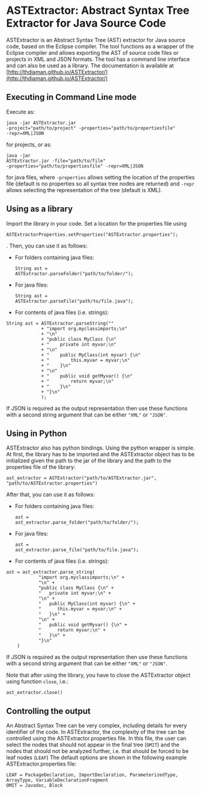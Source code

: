 ASTExtractor: Abstract Syntax Tree Extractor for Java Source Code
=================================================================
ASTExtractor is an Abstract Syntax Tree (AST) extractor for Java source code, based
on the Eclipse compiler. The tool functions as a wrapper of the Eclipse compiler and
allows exporting the AST of source code files or projects in XML and JSON formats.
The tool has a command line interface and can also be used as a library.
The documentation is available at [http://thdiaman.github.io/ASTExtractor/](http://thdiaman.github.io/ASTExtractor/)

Executing in Command Line mode
------------------------------
Execute as: <pre><code>java -jar ASTExtractor.jar -project="path/to/project" -properties="path/to/propertiesfile" -repr=XML|JSON</code></pre>
for projects, or as: <pre><code>java -jar ASTExtractor.jar -file="path/to/file" -properties="path/to/propertiesfile" -repr=XML|JSON</code></pre>
for java files, where <code>-properties</code> allows setting the location of the properties file (default is no properties so all syntax tree 
nodes are returned) and <code>-repr</code> allows selecting the representation of the tree (default is XML).

Using as a library
------------------
Import the library in your code. Set a location for the properties file using <pre><code>ASTExtractorProperties.setProperties("ASTExtractor.properties");</code></pre>.
Then, you can use it as follows:
- For folders containing java files:<pre><code>String ast = ASTExtractor.parseFolder("path/to/folder/");</code></pre>
- For java files:<pre><code>String ast = ASTExtractor.parseFile("path/to/file.java");</code></pre>
- For contents of java files (i.e. strings):
<pre><code>String ast = ASTExtractor.parseString(""
			 + "import org.myclassimports;\n"
			 + "\n"
			 + "public class MyClass {\n"
			 + "	private int myvar;\n"
			 + "\n"
			 + "	public MyClass(int myvar) {\n"
			 + "		this.myvar = myvar;\n"
			 + "	}\n"
			 + "\n"
			 + "	public void getMyvar() {\n"
			 + "		return myvar;\n"
			 + "	}\n"
			 + "}\n"
			 );</code></pre>
If JSON is required as the output representation then use these functions with a second string
argument that can be either <code>"XML"</code> or <code>"JSON"</code>.

Using in Python
---------------
ASTExtractor also has python bindings. Using the python wrapper is simple. At first, the library
has to be imported and the ASTExtractor object has to be initialized given the path to the jar
of the library and the path to the properties file of the library:
<pre><code>ast_extractor = ASTExtractor("path/to/ASTExtractor.jar", "path/to/ASTExtractor.properties")</code></pre>
After that, you can use it as follows:
- For folders containing java files:<pre><code>ast = ast_extractor.parse_folder("path/to/folder/");</code></pre>
- For java files:<pre><code>ast = ast_extractor.parse_file("path/to/file.java");</code></pre>
- For contents of java files (i.e. strings):
<pre><code>ast = ast_extractor.parse_string(
			"import org.myclassimports;\n" + 
			"\n" + 
			"public class MyClass {\n" + 
			"   private int myvar;\n" + 
			"\n" + 
			"   public MyClass(int myvar) {\n" + 
			"      this.myvar = myvar;\n" + 
			"   }\n" + 
			"\n" + 
			"   public void getMyvar() {\n" + 
			"      return myvar;\n" + 
			"   }\n" + 
			"}\n"
	)</code></pre>
If JSON is required as the output representation then use these functions with a second string
argument that can be either <code>"XML"</code> or <code>"JSON"</code>.

Note that after using the library, you have to close the ASTExtractor object using function <code>close</code>, i.e.:<pre><code>ast_extractor.close()</code></pre>

Controlling the output
----------------------
An Abstract Syntax Tree can be very complex, including details for every identifier of the code.
In ASTExtractor, the complexity of the tree can be controlled using the ASTExtractor.properties
file. In this file, the user can select the nodes that should not appear in the final tree (<code>OMIT</code>)
and the nodes that should not be analyzed further, i.e. that should be forced to be leaf nodes (<code>LEAF</code>)
The default options are shown in the following example ASTExtractor.properties file:
<pre><code>LEAF = PackageDeclaration, ImportDeclaration, ParameterizedType, ArrayType, VariableDeclarationFragment
OMIT = Javadoc, Block</code></pre>


